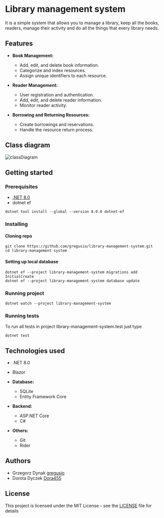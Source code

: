 # Library management system
It is a simple system that allows you to manage a library, keep all the books, readers, manage their activity and do all the things that every library needs.

## Features

- **Book Management:**
  - Add, edit, and delete book information.
  - Categorize and index resources.
  - Assign unique identifiers to each resource.

- **Reader Management:**
  - User registration and authentication.
  - Add, edit, and delete reader information.
  - Monitor reader activity.

- **Borrowing and Returning Resources:**
  - Create borrowings and reservations.
  - Handle the resource return process.

## Class diagram
![classDiagram](https://github.com/gregusio/library-management-system/assets/77176069/068a620e-5040-4f42-8744-58961be32e24)

## Getting started

### Prerequisites
- [.NET 8.0](https://dotnet.microsoft.com/en-us/download)
- dotnet ef
```
dotnet tool install --global --version 8.0.0 dotnet-ef
```

### Installing

#### Cloning repo
```
git clone https://github.com/gregusio/library-management-system.git
cd library-management-system
```

#### Setting up local database
```
dotnet ef --project library-management-system migrations add InitialCreate
dotnet ef --project library-management-system database update
```

### Running project
```
dotnet watch --project library-management-system
```

### Running tests
To run all tests in project library-management-system.test just type
```
dotnet test
```

## Technologies used
- .NET 8.0
- Blazor

- **Database:**
  - SQLite
  - Entity Framework Core

- **Backend:**
  - ASP.NET Core
  - C# 

- **Others:**
  - Git
  - Rider


## Authors
- Grzegorz Dynak [gregusio](https://github.com/gregusio)
- Dorota Dyczek [Dora455](https://github.com/Dora455)

## License
This project is licensed under the MIT License - see the [LICENSE](LICENSE) file for details


